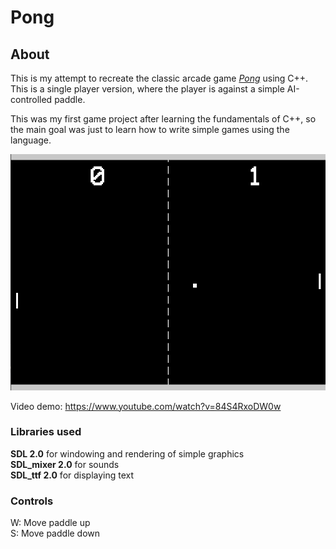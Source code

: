 # Pong

## About
This is my attempt to recreate the classic arcade game [*Pong*](https://www.youtube.com/watch?v=fiShX2pTz9A) using C++. This is a single player version, where the player is against a simple AI-controlled paddle.  

This was my first game project after learning the fundamentals of C++, so the main goal was just to learn how to write simple games using the language.  

![Screenshot](https://github.com/3sphere/Pong/blob/master/screenshot.png)

Video demo: https://www.youtube.com/watch?v=84S4RxoDW0w  

### Libraries used
**SDL 2.0** for windowing and rendering of simple graphics  
**SDL_mixer 2.0** for sounds  
**SDL_ttf 2.0** for displaying text  

### Controls

W: Move paddle up  
S: Move paddle down  